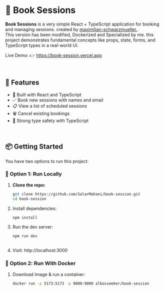 # 📘 Book Sessions

**Book Sessions** is a very simple React + TypeScript application for booking and managing sessions. created by [maximilian-schwarzmueller.](https://github.com/mschwarzmueller).<br>
This version has been modified, Dockerized and Specialized by me.
this project demonstrates fundamental concepts like props, state, forms, and TypeScript types in a real-world UI.

Live Demo: 👉 https://book-session.vercel.app

<br>

## 🚀 Features

- 🧠 Built with React and TypeScript
- ✅ Book new sessions with names and email
- 📋 View a list of scheduled sessions
- 🗑 Cancel existing bookings
- 🧪 Strong type safety with TypeScript

<br>

## 📦 Getting Started

You have two options to run this project:


### 🔧 Option 1: Run Locally 

1. **Clone the repo:**
   ```bash
   git clone https://github.com/SalarMahani/book-session.git
   cd book-session
   
2. Install dependencies:
   ```bash
   npm install
   
3. Run the dev server:
   ```bash
   npm run dev
     
4. Visit: http://localhost:3000


### 🔧 Option 2: Run With Docker

1. Download Image & run a container:
   ```bash
   docker run -p 5173:5173 -p 9000:9000 albosseeker/book-session
